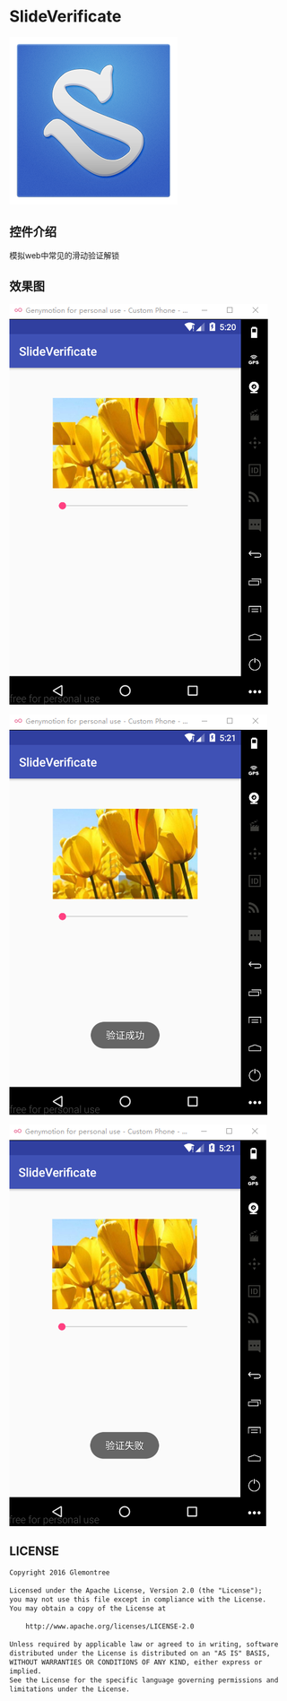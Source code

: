 # SlideVerificate
![](https://github.com/Glemontree/SlideVerificate/blob/master/picture/slide.png?raw=true)

## 控件介绍

模拟web中常见的滑动验证解锁

## 效果图

![](https://github.com/Glemontree/SlideVerificate/blob/master/picture/a.png?raw=true)

![](https://github.com/Glemontree/SlideVerificate/blob/master/picture/b.png?raw=true)

![](https://github.com/Glemontree/SlideVerificate/blob/master/picture/c.png?raw=true)

## LICENSE

```
Copyright 2016 Glemontree

Licensed under the Apache License, Version 2.0 (the "License");
you may not use this file except in compliance with the License.
You may obtain a copy of the License at

    http://www.apache.org/licenses/LICENSE-2.0

Unless required by applicable law or agreed to in writing, software
distributed under the License is distributed on an "AS IS" BASIS,
WITHOUT WARRANTIES OR CONDITIONS OF ANY KIND, either express or implied.
See the License for the specific language governing permissions and
limitations under the License.
```

